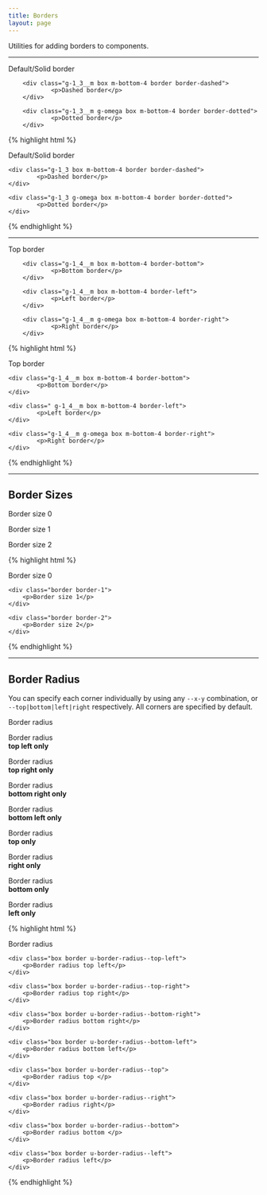 ```yaml
---
title: Borders
layout: page
---
```


<p class="t-4">Utilities for adding borders to components.</p>

<hr />

<div class="container-m">
		<div class="g-1_3__m box m-bottom-4 border">
				<p>Default/Solid border</p>
		</div>

		<div class="g-1_3__m box m-bottom-4 border border-dashed">
				<p>Dashed border</p>
		</div>

		<div class="g-1_3__m g-omega box m-bottom-4 border border-dotted">
				<p>Dotted border</p>
		</div>
</div>

{% highlight html %}
	<div class="g-1_3 box m-bottom-4 border">
			<p>Default/Solid border</p>
	</div>

	<div class="g-1_3 box m-bottom-4 border border-dashed">
			<p>Dashed border</p>
	</div>

	<div class="g-1_3 g-omega box m-bottom-4 border border-dotted">
			<p>Dotted border</p>
	</div>
{% endhighlight %}

<hr />

<div class="container-m">
		<div class="g-1_4__m box m-bottom-4 border-top">
				<p>Top border</p>
		</div>

		<div class="g-1_4__m box m-bottom-4 border-bottom">
				<p>Bottom border</p>
		</div>

		<div class="g-1_4__m box m-bottom-4 border-left">
				<p>Left border</p>
		</div>

		<div class="g-1_4__m g-omega box m-bottom-4 border-right">
				<p>Right border</p>
		</div>
</div>

{% highlight html %}
	<div class="g-1_4__m box m-bottom-4 border-top">
			<p>Top border</p>
	</div>

	<div class="g-1_4__m box m-bottom-4 border-bottom">
			<p>Bottom border</p>
	</div>

	<div class=" g-1_4__m box m-bottom-4 border-left">
			<p>Left border</p>
	</div>

	<div class="g-1_4__m g-omega box m-bottom-4 border-right">
			<p>Right border</p>
	</div>
{% endhighlight %}

<hr />

<h2 class="m-bottom-4">Border Sizes</h2>

<div class="container-m">
	<div class="g-1_3__m box m-bottom-4 bg-c-g100 border border-0">
		<p>Border size 0</p>
	</div>
	<div class="g-1_3__m box m-bottom-4 bg-c-g100 border border-1">
		<p>Border size 1</p>
	</div>
	<div class="g-1_3__m g-omega box m-bottom-4 bg-c-g100 border border-2">
		<p>Border size 2</p>
	</div>
</div>

{% highlight html %}
	<div class="border border-0">
		<p>Border size 0</p>
	</div>

	<div class="border border-1">
		<p>Border size 1</p>
	</div>

	<div class="border border-2">
		<p>Border size 2</p>
	</div>
{% endhighlight %}

<hr />

<h2 class="m-bottom-4">Border Radius</h2>

<p class="t-4 m-bottom">You can specify each corner individually by using any <code>--x-y</code> combination, or <code>--top|bottom|left|right</code> respectively. All corners are specified by default.</p>

<div class="box border u-border-radius m-bottom">
		<p>Border radius</p>
</div>
<div class="container-full-width">
	<div class="g-1_4__m box border u-border-radius--top-left m-bottom">
		<p>Border radius <br /><strong>top left only</strong></p>
	</div>
	<div class="g-1_4__m box border u-border-radius--top-right m-bottom">
		<p>Border radius <br /><strong>top right only</strong></p>
	</div>
	<div class="g-1_4__m box border u-border-radius--bottom-right m-bottom">
		<p>Border radius <br /><strong>bottom right only</strong></p>
	</div>
		<div class="g-1_4__m box border u-border-radius--bottom-left m-bottom">
		<p>Border radius <br /><strong>bottom left only</strong></p>
	</div>
</div>
<div class="container-full-width">
	<div class="g-1_4__m box border u-border-radius--top m-bottom">
		<p>Border radius <br /><strong>top only</strong></p>
	</div>
	<div class="g-1_4__m box border u-border-radius--right m-bottom">
		<p>Border radius <br /><strong>right only</strong></p>
	</div>
	<div class="g-1_4__m box border u-border-radius--bottom m-bottom">
		<p>Border radius <br /><strong>bottom only</strong></p>
	</div>
	<div class="g-1_4__m box border u-border-radius--left m-bottom">
		<p>Border radius <br /><strong>left only</strong></p>
	</div>
</div>

{% highlight html %}
	<div class="box border u-border-radius">
		<p>Border radius</p>
	</div>

	<div class="box border u-border-radius--top-left">
		<p>Border radius top left</p>
	</div>

	<div class="box border u-border-radius--top-right">
		<p>Border radius top right</p>
	</div>

	<div class="box border u-border-radius--bottom-right">
		<p>Border radius bottom right</p>
	</div>

	<div class="box border u-border-radius--bottom-left">
		<p>Border radius bottom left</p>
	</div>

	<div class="box border u-border-radius--top">
		<p>Border radius top </p>
	</div>

	<div class="box border u-border-radius--right">
		<p>Border radius right</p>
	</div>

	<div class="box border u-border-radius--bottom">
		<p>Border radius bottom </p>
	</div>

	<div class="box border u-border-radius--left">
		<p>Border radius left</p>
	</div>
{% endhighlight %}

